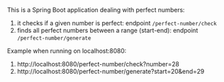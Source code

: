 This is a Spring Boot application dealing with perfect numbers:
1. it checks if a given number is perfect: endpoint `/perfect-number/check`
2. finds all perfect numbers between a range (start-end): endpoint `/perfect-number/generate`

Example when running on localhost:8080:
1. http://localhost:8080/perfect-number/check?number=28
2. http://localhost:8080/perfect-number/generate?start=20&end=29